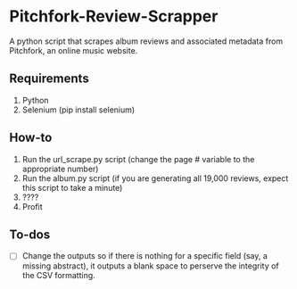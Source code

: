 # Pitchfork-Review-Scrapper
A python script that scrapes album reviews and associated metadata from Pitchfork, an online music website.

## Requirements
1. Python
2. Selenium (pip install selenium)

## How-to
1. Run the url_scrape.py script (change the page # variable to the appropriate number)
2. Run the album.py script (if you are generating all 19,000 reviews, expect this script to take a minute)
3. ????
4. Profit

## To-dos
- [ ] Change the outputs so if there is nothing for a specific field (say, a missing abstract), it outputs a blank space to perserve the integrity of the CSV formatting.
